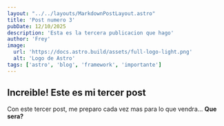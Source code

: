 ```yaml
---
layout: "../../layouts/MarkdownPostLayout.astro"
title: 'Post numero 3'
pubDate: 12/10/2025
description: 'Esta es la tercera publicacion que hago'
author: 'Frey'
image: 
  url: 'https://docs.astro.build/assets/full-logo-light.png'
  alt: 'Logo de Astro'
tags: ['astro', 'blog', 'framework', 'importante']
---
```


## Increible! Este es mi tercer post

Con este tercer post, me preparo cada vez mas para lo que vendra... **Que sera?**

